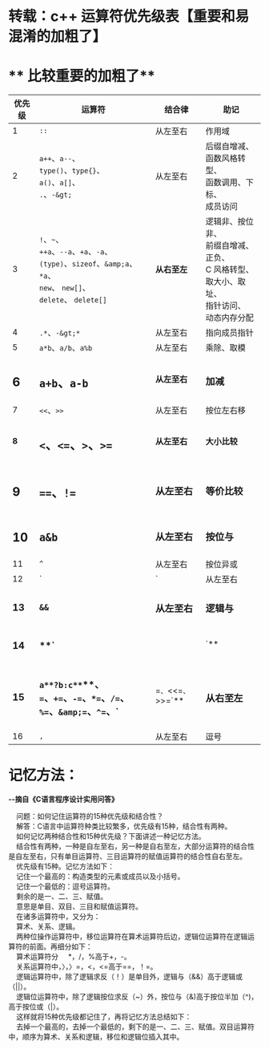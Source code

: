# 转载：c++ 运算符优先级表【重要和易混淆的加粗了】

# ** 比较重要的加粗了**

优先级|运算符|结合律|助记
-|-|-|-
1|`::`|从左至右|作用域
2|`a++`、`a--`、<br/>`type()`、`type{}`、<br/>`a()`、`a[]`、<br/>`.`、`-&gt;`|从左至右|后缀自增减、<br/>			函数风格转型、<br/>			函数调用、下标、<br/>			成员访问
3|`!`、`~`、<br/>`++a`、`--a`、`+a`、`-a`、<br/>`(type)`、`sizeof`、`&amp;a`、<br/>`*a`、<br/>`new`、 `new[]`、`delete`、 `delete[]`|**从右至左**|逻辑非、按位非、<br/>			前缀自增减、正负、<br/>			C 风格转型、取大小、取址、<br/>			指针访问、<br/>			动态内存分配
4|`.*`、`-&gt;*`|从左至右|指向成员指针
5|`a*b`、`a/b`、`a%b`|从左至右|乘除、取模
<h2>**6**</h2>|<h2>**`a+b`、`a-b`**</h2>|<h4>**从左至右**</h4>|<h3>**加减**</h3>
7|`<<`、`>>`|从左至右|按位左右移
**8**|<h2>**`<`、`<=`、`>`、`>=`**</h2>|**从左至右**|**大小比较**
|<h2>**9**</h2>|<h2>**`==`、`!=`**</h2>|<h3>**从左至右**</h3>|<h3>**等价比较**</h3>
|<h2>**10**</h2>|<h2>**`a&b`**</h2>|<h3>**从左至右**</h3>|<h3>**按位与**</h3>
|11|`^`|从左至右|按位异或
|12|`|`|从左至右|按位或
|<h3>**13**</h3>|<h3>**`&&`**</h3>|<h3>**从左至右**</h3>|<h3>**逻辑与**</h3>
|<h3>**14**</h3>|<h3>**`||`**</h3>|<h3>**从左至右**</h3>|<h3>**逻辑或**</h3>
|<h3>15</h3>|<h3>`a**?b:c**`**、<br/>`=`、`+=`、`-=`、`*=`、`/=`、`%=`、`&amp;=`、`^=`、`|=`、`&lt;&lt;=`、`&gt;&gt;=`**</h3>|<h3>**从右至左**</h3>|<h3>三元条件、<br/>			赋值</h3>
|16|`,`|从左至右|逗号

# 记忆方法：


**--摘自《C语言程序设计实用问答》**      
<p>

    问题：如何记住运算符的15种优先级和结合性？    <br/>
    解答：C语言中运算符种类比较繁多，优先级有15种，结合性有两种。    <br/>
    如何记忆两种结合性和15种优先级？下面讲述一种记忆方法。    <br/>
    结合性有两种，一种是自左至右，另一种是自右至左，大部分运算符的结合性是自左至右，只有单目运算符、三目运算符的赋值运算符的结合性自右至左。    <br/>
    优先级有15种。记忆方法如下：    <br/>
    记住一个最高的：构造类型的元素或成员以及小括号。    <br/>
    记住一个最低的：逗号运算符。    <br/>
    剩余的是一、二、三、赋值。    <br/>
    意思是单目、双目、三目和赋值运算符。    <br/>
    在诸多运算符中，又分为：    <br/>
    算术、关系、逻辑。    <br/>
    两种位操作运算符中，移位运算符在算术运算符后边，逻辑位运算符在逻辑运算符的前面。再细分如下：    <br/>
    算术运算符分     *，/，%高于+，-。    <br/>
    关系运算符中，〉，〉=，&lt;，&lt;=高于==，！=。    <br/>
    逻辑运算符中，除了逻辑求反（！）是单目外，逻辑与（&amp;&amp;）高于逻辑或（||）。    <br/>
    逻辑位运算符中，除了逻辑按位求反（~）外，按位与（&amp;)高于按位半加（^)，高于按位或（|）。    <br/>
    这样就将15种优先级都记住了，再将记忆方法总结如下：    <br/>
    去掉一个最高的，去掉一个最低的，剩下的是一、二、三、赋值。双目运算符中，顺序为算术、关系和逻辑，移位和逻辑位插入其中。</p>


 
